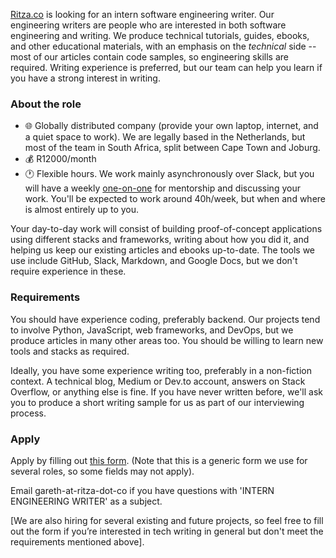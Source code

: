 [Ritza.co](https://ritza.co) is looking for an intern software engineering writer. Our engineering writers are people who are interested in both software engineering and writing. We produce technical tutorials, guides, ebooks, and other educational materials, with an emphasis on the *technical* side -- most of our articles contain code samples, so engineering skills are required. Writing experience is preferred, but our team can help you learn if you have a strong interest in writing.

### About the role

- 🌐 Globally distributed company (provide your own laptop, internet, and a quiet space to work). We are legally based in the Netherlands, but most of the team in South Africa, split between Cape Town and Joburg.
- 💰 R12000/month
- 🕐 Flexible hours. We work mainly asynchronously over Slack, but you will have a weekly [one-on-one](https://ritza.co/handbook/how-we-work/one-on-ones/) for mentorship and discussing your work. You'll be expected to work around 40h/week, but when and where is almost entirely up to you.

Your day-to-day work will consist of building proof-of-concept applications using different stacks and frameworks, writing about how you did it, and helping us keep our existing articles and ebooks up-to-date. The tools we use include GitHub, Slack, Markdown, and Google Docs, but we don't require experience in these.

### Requirements

You should have experience coding, preferably backend. Our projects tend to involve Python, JavaScript, web frameworks, and DevOps, but we produce articles in many other areas too. You should be willing to learn new tools and stacks as required.

Ideally, you have some experience writing too, preferably in a non-fiction context. A technical blog, Medium or Dev.to account, answers on Stack Overflow, or anything else is fine. If you have never written before, we'll ask you to produce a short writing sample for us as part of our interviewing process.

### Apply

Apply by filling out [this form](https://forms.gle/iWTKqA6cgzKePGoL7). (Note that this is a generic form we use for several roles, so some fields may not apply).

Email gareth-at-ritza-dot-co if you have questions with 'INTERN ENGINEERING WRITER' as a subject.

[We are also hiring for several existing and future projects, so feel free to fill out the form if you’re interested in tech writing in general but don't meet the requirements mentioned above].
